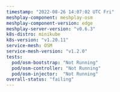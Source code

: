 ```yaml
---
timestamp: "2022-08-26 14:07:02 UTC Fri"
meshplay-component: meshplay-osm
meshplay-component-version: edge
meshplay-server-version: "v0.6.3"
k8s-distro: minikube
k8s-version: "v1.20.11"
service-mesh: OSM
service-mesh-version: "v1.2.0"
tests:
  pod/osm-bootstrap: "Not Running"
  pod/osm-controller: "Not Running"
  pod/osm-injector:  "Not Running"
overall-status: "failing"
---
```

